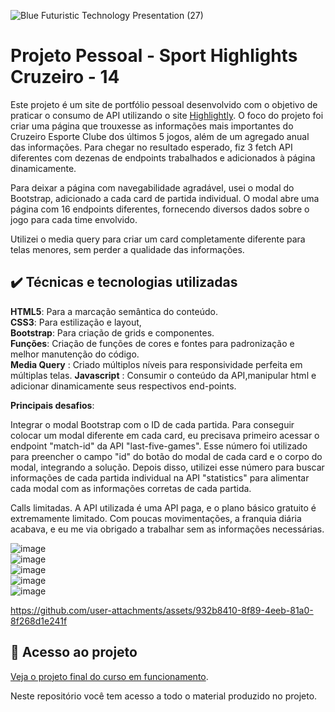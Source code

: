 


![Blue Futuristic Technology Presentation (27)](https://github.com/user-attachments/assets/8b0fa5bf-fd4e-45da-a7ef-39b2dfab481c)



# Projeto Pessoal -  Sport Highlights Cruzeiro - 14

Este projeto é um site de portfólio pessoal desenvolvido com o objetivo de praticar o consumo de API utilizando o site [Highlightly](https://highlightly.net/). O foco do projeto foi criar uma página que trouxesse as informações mais importantes do Cruzeiro Esporte Clube dos últimos 5 jogos, além de um agregado anual das informações. Para chegar no resultado esperado, fiz 3 fetch API diferentes com dezenas de endpoints trabalhados e adicionados à página dinamicamente.  


Para deixar a página com navegabilidade agradável, usei o modal do Bootstrap, adicionado a cada card de partida individual. O modal abre uma página com 16 endpoints diferentes, fornecendo diversos dados sobre o jogo para cada time envolvido.  

Utilizei o media query para criar um card completamente diferente para telas menores, sem perder a qualidade das informações.  



## ✔️ Técnicas e tecnologias utilizadas  
**HTML5**: Para a marcação semântica do conteúdo.  
**CSS3**: Para estilização e layout,     
**Bootstrap**: Para criação de grids e componentes.      
**Funções**: Criação de funções de cores e fontes para padronização e melhor manutenção do código.      
**Media Query** : Criado múltiplos níveis para responsividade perfeita em múltiplas telas. 
**Javascript**  : Consumir o conteúdo da API,manipular html e adicionar dinamicamente seus respectivos end-points.   

**Principais desafios**:

Integrar o modal Bootstrap com o ID de cada partida. Para conseguir colocar um modal diferente em cada card, eu precisava primeiro acessar o endpoint "match-id" da API "last-five-games". Esse número foi utilizado para preencher o campo "id" do botão do modal de cada card e o corpo do modal, integrando a solução. Depois disso, utilizei esse número para buscar informações de cada partida individual na API "statistics" para alimentar cada modal com as informações corretas de cada partida.

Calls limitadas. A API utilizada é uma API paga, e o plano básico gratuito é extremamente limitado. Com poucas movimentações, a franquia diária acabava, e eu me via obrigado a trabalhar sem as informações necessárias.





![image](https://github.com/user-attachments/assets/6e239e31-856b-4083-b8c1-e99c06bd62da)  
![image](https://github.com/user-attachments/assets/520b3e2c-4949-4236-bf62-52fab2046f56)  
![image](https://github.com/user-attachments/assets/a274251c-2082-483d-acae-3bc793bc5303)  
![image](https://github.com/user-attachments/assets/9a392e60-31cc-4f10-8df2-2f06138e8c98)  
![image](https://github.com/user-attachments/assets/9d42ee05-d673-4dd9-8c4c-295957160811)  







https://github.com/user-attachments/assets/932b8410-8f89-4eeb-81a0-8f268d1e241f



      
## 📁 Acesso ao projeto  

[Veja o projeto final do curso em funcionamento](https://lshv04.github.io/fecthAPICruzeirostats/).  





Neste repositório você tem acesso a todo o material produzido no projeto.



